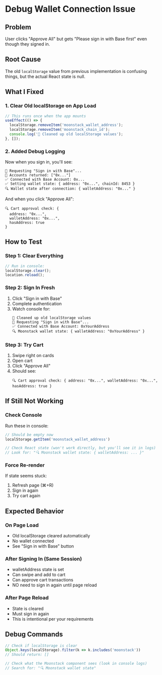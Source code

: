 # Debug Wallet Connection Issue

## Problem
User clicks "Approve All" but gets "Please sign in with Base first" even though they signed in.

## Root Cause
The old `localStorage` value from previous implementation is confusing things, but the actual React state is null.

## What I Fixed

### 1. Clear Old localStorage on App Load
```typescript
// This runs once when the app mounts
useEffect(() => {
  localStorage.removeItem('moonstack_wallet_address');
  localStorage.removeItem('moonstack_chain_id');
  console.log('🧹 Cleaned up old localStorage values');
}, []);
```

### 2. Added Debug Logging
Now when you sign in, you'll see:
```
🔵 Requesting "Sign in with Base"...
📝 Accounts returned: ["0x..."]
✅ Connected with Base Account: 0x...
✅ Setting wallet state: { address: "0x...", chainId: 8453 }
🔍 Wallet state after connection: { walletAddress: "0x..." }
```

And when you click "Approve All":
```
🔍 Cart approval check: { 
  address: "0x...", 
  walletAddress: "0x...", 
  hasAddress: true 
}
```

## How to Test

### Step 1: Clear Everything
```javascript
// Run in console:
localStorage.clear();
location.reload();
```

### Step 2: Sign In Fresh
1. Click "Sign in with Base"
2. Complete authentication
3. Watch console for:
   ```
   🧹 Cleaned up old localStorage values
   🔵 Requesting "Sign in with Base"...
   ✅ Connected with Base Account: 0xYourAddress
   🔍 Moonstack wallet state: { walletAddress: "0xYourAddress" }
   ```

### Step 3: Try Cart
1. Swipe right on cards
2. Open cart
3. Click "Approve All"
4. Should see:
   ```
   🔍 Cart approval check: { address: "0x...", walletAddress: "0x...", hasAddress: true }
   ```

## If Still Not Working

### Check Console
Run these in console:
```javascript
// Should be empty now
localStorage.getItem('moonstack_wallet_address')

// Check React state (won't work directly, but you'll see it in logs)
// Look for: "🔍 Moonstack wallet state: { walletAddress: ... }"
```

### Force Re-render
If state seems stuck:
1. Refresh page (⌘+R)
2. Sign in again
3. Try cart again

## Expected Behavior

### On Page Load
- Old localStorage cleared automatically
- No wallet connected
- See "Sign in with Base" button

### After Signing In (Same Session)
- walletAddress state is set
- Can swipe and add to cart
- Can approve cart transactions
- NO need to sign in again until page reload

### After Page Reload
- State is cleared
- Must sign in again
- This is intentional per your requirements

## Debug Commands

```javascript
// Check if localStorage is clear
Object.keys(localStorage).filter(k => k.includes('moonstack'))
// Should return: []

// Check what the Moonstack component sees (look in console logs)
// Search for: "🔍 Moonstack wallet state"
```

